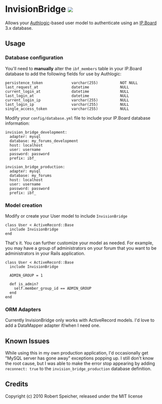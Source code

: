 # InvisionBridge ![](http://stillmaintained.com/tsigo/invision_bridge.png)

Allows your [Authlogic](http://github.com/binarylogic/authlogic)-based user model to authenticate using an [IP.Board](http://www.invisionpower.com/) 3.x database.

## Usage

### Database configuration

You'll need to **manually** alter the `ibf_members` table in your IP.Board database to
add the following fields for use by Authlogic:

    persistence_token             varchar(255)          NOT NULL
    last_request_at               datetime              NULL
    current_login_at              datetime              NULL
    last_login_at                 datetime              NULL
    current_login_ip              varchar(255)          NULL
    last_login_ip                 varchar(255)          NULL
    single_access_token           varchar(255)          NULL

Modify your `config/database.yml` file to include your IP.Board database information:

    invision_bridge_development:
      adapter: mysql
      database: my_forums_development
      host: localhost
      user: username
      password: password
      prefix: ibf_

    invision_bridge_production:
      adapter: mysql
      database: my_forums
      host: localhost
      user: username
      password: password
      prefix: ibf_

### Model creation

Modify or create your User model to include `InvisionBridge`

    class User < ActiveRecord::Base
      include InvisionBridge
    end

That's it. You can further customize your model as needed. For example, you may
have a group of administrators on your forum that you want to be administrators
in your Rails application.

    class User < ActiveRecord::Base
      include InvisionBridge

      ADMIN_GROUP = 1

      def is_admin?
        self.member_group_id == ADMIN_GROUP
      end
    end

### ORM Adapters

Currently InvisionBridge only works with ActiveRecord models. I'd love to add a DataMapper adapter if/when I need one.

## Known Issues

While using this in my own production application, I'd occasionally get "MySQL
server has gone away" exceptions popping up. I still don't know the root cause,
but I was able to make the error stop appearing by adding `reconnect: true` to the
`invision_bridge_production` database definition.

## Credits

Copyright (c) 2010 Robert Speicher, released under the MIT license
